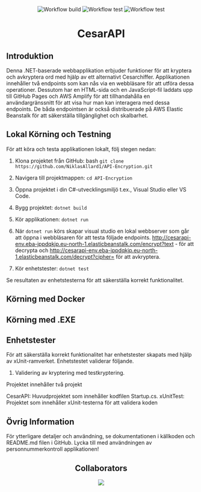 <div align="center">

![Workflow build](https://github.com/Acrozi/Personnummer-validation/actions/workflows/aws_deploy.yml/badge.svg)
![Workflow test](https://github.com/Acrozi/Personnummer-validation/actions/workflows/gh_pages_deploy.yml/badge.svg)
![Workflow test](https://github.com/Acrozi/Personnummer-validation/actions/workflows/unity_test.yml/badge.svg)

</div>

<div align="center">
  <h1>CesarAPI </h1>
</div>


## Introduktion

Denna .NET-baserade webbapplikation erbjuder funktioner för att kryptera och avkryptera ord med hjälp av ett alternativt Cesarchiffer. Applikationen innehåller två endpoints som kan nås via en webbläsare för att utföra dessa operationer. Dessutom har en HTML-sida och en JavaScript-fil laddats upp till GitHub Pages och AWS Amplify för att tillhandahålla en användargränssnitt för att visa hur man kan interagera med dessa endpoints. De båda endpointsen är också distribuerade på AWS Elastic Beanstalk för att säkerställa tillgänglighet och skalbarhet.

## Lokal Körning och Testning

För att köra och testa applikationen lokalt, följ stegen nedan:

1. Klona projektet från GitHub:
    bash
    `git clone https://github.com/NiklasAllard1/API-Encryption.git`

2. Navigera till projektmappen:
    `cd API-Encryption`

3. Öppna projektet i din C#-utvecklingsmiljö t.ex., Visual Studio eller VS Code.

4. Bygg projektet:
    `dotnet build`

5. Kör applikationen:
    `dotnet run`

6. När `dotnet run` körs skapar visual studio en lokal webbserver som går att öppna i webbläsaren för att testa följade endpoints. http://cesarapi-env.eba-jppdqkjp.eu-north-1.elasticbeanstalk.com/encrypt?text<YOURTEXT> - för att decrypta och http://cesarapi-env.eba-jppdqkjp.eu-north-1.elasticbeanstalk.com/decrypt?cipher=<YOURCIPHER> för att avkryptera.


7. Kör enhetstester:
    `dotnet test`

Se resultaten av enhetstesterna för att säkerställa korrekt funktionalitet.

## Körning med Docker


## Körning med .EXE


## Enhetstester

För att säkerställa korrekt funktionalitet har enhetstester skapats med hjälp av xUnit-ramverket. Enhetstestet validerar följande.

1. Validering av kryptering med testkryptering.

Projektet innehåller två projekt

CesarAPI: Huvudprojektet som innehåller kodfilen Startup.cs.
xUnitTest: Projektet som innehåller xUnit-testerna för att validera koden



## Övrig Information

För ytterligare detaljer och användning, se dokumentationen i källkoden och README.md filen i GitHub.
Lycka till med användningen av personnummerkontroll applikationen!

<div align="center">
  <h2>Collaborators</h2>
  <a href="https://github.com/Acrozi/Personnummer-validation/graphs/contributors">
    <img src="https://contrib.rocks/image?repo=Acrozi/Personnummer-validation" />
  </a>
</div>
